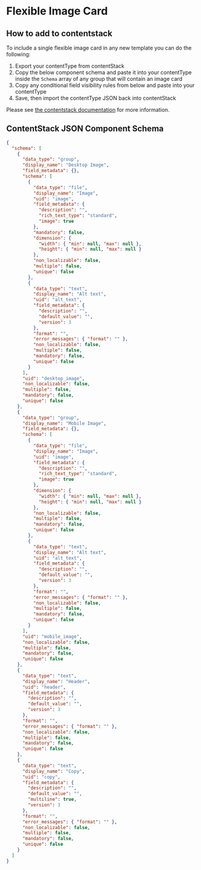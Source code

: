 # Flexible Image Card

## How to add to contentstack

To include a single flexible image card in any new template you can do the following:

1. Export your contentType from contentStack
2. Copy the below component schema and paste it into your contentType inside the `Schema` array of any group that will contain an image card
3. Copy any conditional field visibility rules from below and paste into your contentType
4. Save, then import the contentType JSON back into contentStack

Please see [the contentstack documentation](https://www.contentstack.com/docs/json-schema-for-creating-a-content-type) for more information.

## ContentStack JSON Component Schema

```json
{
  "schema": [
    {
      "data_type": "group",
      "display_name": "Desktop Image",
      "field_metadata": {},
      "schema": [
        {
          "data_type": "file",
          "display_name": "Image",
          "uid": "image",
          "field_metadata": {
            "description": "",
            "rich_text_type": "standard",
            "image": true
          },
          "mandatory": false,
          "dimension": {
            "width": { "min": null, "max": null },
            "height": { "min": null, "max": null }
          },
          "non_localizable": false,
          "multiple": false,
          "unique": false
        },
        {
          "data_type": "text",
          "display_name": "Alt text",
          "uid": "alt_text",
          "field_metadata": {
            "description": "",
            "default_value": "",
            "version": 3
          },
          "format": "",
          "error_messages": { "format": "" },
          "non_localizable": false,
          "multiple": false,
          "mandatory": false,
          "unique": false
        }
      ],
      "uid": "desktop_image",
      "non_localizable": false,
      "multiple": false,
      "mandatory": false,
      "unique": false
    },
    {
      "data_type": "group",
      "display_name": "Mobile Image",
      "field_metadata": {},
      "schema": [
        {
          "data_type": "file",
          "display_name": "Image",
          "uid": "image",
          "field_metadata": {
            "description": "",
            "rich_text_type": "standard",
            "image": true
          },
          "dimension": {
            "width": { "min": null, "max": null },
            "height": { "min": null, "max": null }
          },
          "non_localizable": false,
          "multiple": false,
          "mandatory": false,
          "unique": false
        },
        {
          "data_type": "text",
          "display_name": "Alt text",
          "uid": "alt_text",
          "field_metadata": {
            "description": "",
            "default_value": "",
            "version": 3
          },
          "format": "",
          "error_messages": { "format": "" },
          "non_localizable": false,
          "multiple": false,
          "mandatory": false,
          "unique": false
        }
      ],
      "uid": "mobile_image",
      "non_localizable": false,
      "multiple": false,
      "mandatory": false,
      "unique": false
    },
    {
      "data_type": "text",
      "display_name": "Header",
      "uid": "header",
      "field_metadata": {
        "description": "",
        "default_value": "",
        "version": 3
      },
      "format": "",
      "error_messages": { "format": "" },
      "non_localizable": false,
      "multiple": false,
      "mandatory": false,
      "unique": false
    },
    {
      "data_type": "text",
      "display_name": "Copy",
      "uid": "copy",
      "field_metadata": {
        "description": "",
        "default_value": "",
        "multiline": true,
        "version": 3
      },
      "format": "",
      "error_messages": { "format": "" },
      "non_localizable": false,
      "multiple": false,
      "mandatory": false,
      "unique": false
    }
  ]
}
```
